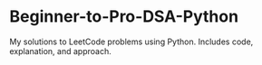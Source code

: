 # Beginner-to-Pro-DSA-Python
My solutions to LeetCode problems using Python. Includes code, explanation, and approach.

